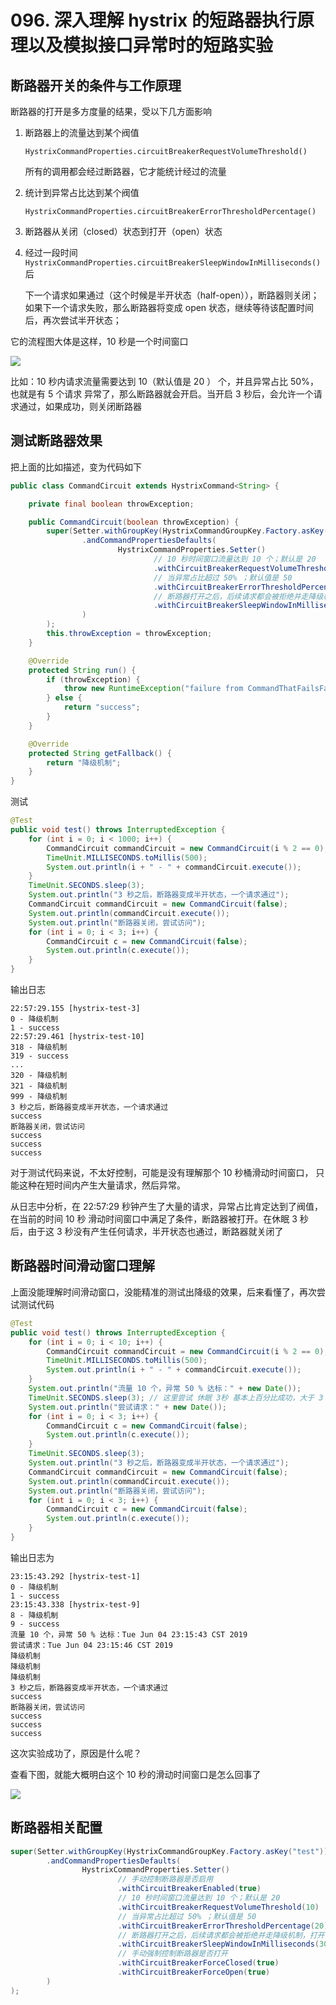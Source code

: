 # 096. 深入理解 hystrix 的短路器执行原理以及模拟接口异常时的短路实验

## 断路器开关的条件与工作原理
断路器的打开是多方度量的结果，受以下几方面影响

1. 断路器上的流量达到某个阀值

    `HystrixCommandProperties.circuitBreakerRequestVolumeThreshold()`

    所有的调用都会经过断路器，它才能统计经过的流量
2. 统计到异常占比达到某个阀值

    `HystrixCommandProperties.circuitBreakerErrorThresholdPercentage()`

3. 断路器从关闭（closed）状态到打开（open）状态
4. 经过一段时间 `HystrixCommandProperties.circuitBreakerSleepWindowInMilliseconds()` 后

    下一个请求如果通过（这个时候是半开状态（half-open）），断路器则关闭；
    如果下一个请求失败，那么断路器将变成 open 状态，继续等待该配置时间后，再次尝试半开状态；

它的流程图大体是这样，10 秒是一个时间窗口

![](https://txxs.github.io/pic/record/cache-pdp/markdown-img-paste-20190604222221654.png)

比如：10 秒内请求流量需要达到 10（默认值是 20 ） 个，并且异常占比 50%，也就是有 5 个请求
异常了，那么断路器就会开启。当开启 3 秒后，会允许一个请求通过，如果成功，则关闭断路器

## 测试断路器效果

把上面的比如描述，变为代码如下

```java
public class CommandCircuit extends HystrixCommand<String> {

    private final boolean throwException;

    public CommandCircuit(boolean throwException) {
        super(Setter.withGroupKey(HystrixCommandGroupKey.Factory.asKey("test"))
                .andCommandPropertiesDefaults(
                        HystrixCommandProperties.Setter()
                                // 10 秒时间窗口流量达到 10 个；默认是 20
                                .withCircuitBreakerRequestVolumeThreshold(10)
                                // 当异常占比超过 50% ；默认值是 50
                                .withCircuitBreakerErrorThresholdPercentage(50)
                                // 断路器打开之后，后续请求都会被拒绝并走降级机制，打开 3 秒后，变成半开状态
                                .withCircuitBreakerSleepWindowInMilliseconds(3000)
                )
        );
        this.throwException = throwException;
    }

    @Override
    protected String run() {
        if (throwException) {
            throw new RuntimeException("failure from CommandThatFailsFast");
        } else {
            return "success";
        }
    }

    @Override
    protected String getFallback() {
        return "降级机制";
    }
}
```

测试

```java
@Test
public void test() throws InterruptedException {
    for (int i = 0; i < 1000; i++) {
        CommandCircuit commandCircuit = new CommandCircuit(i % 2 == 0);
        TimeUnit.MILLISECONDS.toMillis(500);
        System.out.println(i + " - " + commandCircuit.execute());
    }
    TimeUnit.SECONDS.sleep(3);
    System.out.println("3 秒之后，断路器变成半开状态，一个请求通过");
    CommandCircuit commandCircuit = new CommandCircuit(false);
    System.out.println(commandCircuit.execute());
    System.out.println("断路器关闭，尝试访问");
    for (int i = 0; i < 3; i++) {
        CommandCircuit c = new CommandCircuit(false);
        System.out.println(c.execute());
    }
}
```

输出日志

```
22:57:29.155 [hystrix-test-3]
0 - 降级机制
1 - success
22:57:29.461 [hystrix-test-10]
318 - 降级机制
319 - success
...
320 - 降级机制
321 - 降级机制
999 - 降级机制
3 秒之后，断路器变成半开状态，一个请求通过
success
断路器关闭，尝试访问
success
success
success
```

对于测试代码来说，不太好控制，可能是没有理解那个 10 秒桶滑动时间窗口，
只能这种在短时间内产生大量请求，然后异常。

从日志中分析，在 22:57:29 秒钟产生了大量的请求，异常占比肯定达到了阀值，在当前的时间 10 秒
滑动时间窗口中满足了条件，断路器被打开。在休眠 3 秒后，由于这 3 秒没有产生任何请求，半开状态也通过，断路器就关闭了

## 断路器时间滑动窗口理解
上面没能理解时间滑动窗口，没能精准的测试出降级的效果，后来看懂了，再次尝试测试代码

```java
@Test
public void test() throws InterruptedException {
    for (int i = 0; i < 10; i++) {
        CommandCircuit commandCircuit = new CommandCircuit(i % 2 == 0);
        TimeUnit.MILLISECONDS.toMillis(500);
        System.out.println(i + " - " + commandCircuit.execute());
    }
    System.out.println("流量 10 个，异常 50 % 达标：" + new Date());
    TimeUnit.SECONDS.sleep(3); // 这里尝试 休眠 3秒 基本上百分比成功，大于 3 秒就不成功了，没有想明白是为什么
    System.out.println("尝试请求：" + new Date());
    for (int i = 0; i < 3; i++) {
        CommandCircuit c = new CommandCircuit(false);
        System.out.println(c.execute());
    }
    TimeUnit.SECONDS.sleep(3);
    System.out.println("3 秒之后，断路器变成半开状态，一个请求通过");
    CommandCircuit commandCircuit = new CommandCircuit(false);
    System.out.println(commandCircuit.execute());
    System.out.println("断路器关闭，尝试访问");
    for (int i = 0; i < 3; i++) {
        CommandCircuit c = new CommandCircuit(false);
        System.out.println(c.execute());
    }
}
```

输出日志为

```
23:15:43.292 [hystrix-test-1]
0 - 降级机制
1 - success
23:15:43.338 [hystrix-test-9]
8 - 降级机制
9 - success
流量 10 个，异常 50 % 达标：Tue Jun 04 23:15:43 CST 2019
尝试请求：Tue Jun 04 23:15:46 CST 2019
降级机制
降级机制
降级机制
3 秒之后，断路器变成半开状态，一个请求通过
success
断路器关闭，尝试访问
success
success
success
```

这次实验成功了，原因是什么呢？

查看下图，就能大概明白这个 10 秒的滑动时间窗口是怎么回事了

![](https://txxs.github.io/pic/record/cache-pdp/markdown-img-paste-20190604232053731.png)

## 断路器相关配置

```java
super(Setter.withGroupKey(HystrixCommandGroupKey.Factory.asKey("test"))
        .andCommandPropertiesDefaults(
                HystrixCommandProperties.Setter()
                        // 手动控制断路器是否启用
                        .withCircuitBreakerEnabled(true)
                        // 10 秒时间窗口流量达到 10 个；默认是 20
                        .withCircuitBreakerRequestVolumeThreshold(10)
                        // 当异常占比超过 50% ；默认值是 50
                        .withCircuitBreakerErrorThresholdPercentage(20)
                        // 断路器打开之后，后续请求都会被拒绝并走降级机制，打开 3 秒后，变成半开状态
                        .withCircuitBreakerSleepWindowInMilliseconds(3000)
                        // 手动强制控制断路器是否打开
                        .withCircuitBreakerForceClosed(true)
                        .withCircuitBreakerForceOpen(true)
        )
);
```
